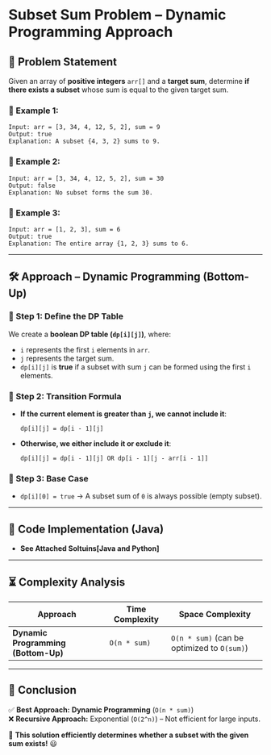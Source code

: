 # Subset Sum Problem – Dynamic Programming Approach  

## 📌 Problem Statement  
Given an array of **positive integers** `arr[]` and a **target sum**, determine **if there exists a subset** whose sum is equal to the given target sum.  

### 🔹 Example 1:  
```plaintext
Input: arr = [3, 34, 4, 12, 5, 2], sum = 9  
Output: true  
Explanation: A subset {4, 3, 2} sums to 9.
```
### 🔹 Example 2:  
```plaintext
Input: arr = [3, 34, 4, 12, 5, 2], sum = 30  
Output: false  
Explanation: No subset forms the sum 30.
```
### 🔹 Example 3:  
```plaintext
Input: arr = [1, 2, 3], sum = 6  
Output: true  
Explanation: The entire array {1, 2, 3} sums to 6.
```

---

## 🛠️ Approach – Dynamic Programming (Bottom-Up)  

### **🔹 Step 1: Define the DP Table**  
We create a **boolean DP table (`dp[i][j]`)**, where:  
- `i` represents the first `i` elements in `arr`.  
- `j` represents the target sum.  
- `dp[i][j]` is **true** if a subset with sum `j` can be formed using the first `i` elements.

### **🔹 Step 2: Transition Formula**  
- **If the current element is greater than `j`, we cannot include it**:  
  ```plaintext
  dp[i][j] = dp[i - 1][j]
  ```
- **Otherwise, we either include it or exclude it**:  
  ```plaintext
  dp[i][j] = dp[i - 1][j] OR dp[i - 1][j - arr[i - 1]]
  ```

### **🔹 Step 3: Base Case**  
- `dp[i][0] = true` → A subset sum of `0` is always possible (empty subset).  

---

## 🚀 Code Implementation (Java)  
   + **See Attached Soltuins[Java and Python]**
---

## ⏳ Complexity Analysis  
| Approach | Time Complexity | Space Complexity |
|----------|----------------|------------------|
| **Dynamic Programming (Bottom-Up)** | `O(n * sum)` | `O(n * sum)` (can be optimized to `O(sum)`) |

---

## 📌 Conclusion  
✅ **Best Approach:** **Dynamic Programming** (`O(n * sum)`)  
❌ **Recursive Approach:** Exponential (`O(2^n)`) – Not efficient for large inputs.  

🚀 **This solution efficiently determines whether a subset with the given sum exists!** 😃  
